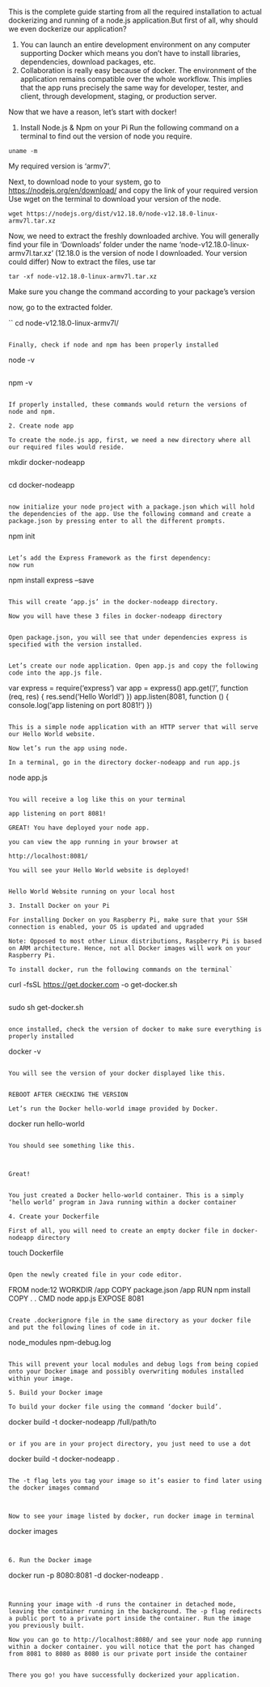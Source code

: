 This is the complete guide starting from all the required installation to actual dockerizing and running of a node.js application.But first of all, why should we even dockerize our application?

1. You can launch an entire development environment on any computer supporting Docker which means you don’t have to install libraries, dependencies, download packages, etc.
2. Collaboration is really easy because of docker. The environment of the application remains compatible over the whole workflow. This implies that the app runs precisely the same way for developer, tester, and client, through development, staging, or production server.

Now that we have a reason, let’s start with docker!

1. Install Node.js & Npm on your Pi
Run the following command on a terminal to find out the version of node you require.

```
uname -m
```

My required version is ‘armv7’.

Next, to download node to your system,
go to https://nodejs.org/en/download/ and copy the link of your required version
Use wget on the terminal to download your version of the node.

```
wget https://nodejs.org/dist/v12.18.0/node-v12.18.0-linux-armv7l.tar.xz
```

Now, we need to extract the freshly downloaded archive. You will generally find your file in ‘Downloads’ folder under the name ‘node-v12.18.0-linux-armv7l.tar.xz’ (12.18.0 is the version of node I downloaded. Your version could differ)
Now to extract the files, use tar

```
tar -xf node-v12.18.0-linux-armv7l.tar.xz
```

Make sure you change the command according to your package’s version

now, go to the extracted folder.

``
cd node-v12.18.0-linux-armv7l/
```

Finally, check if node and npm has been properly installed

```
node -v
```

```
npm -v
```

If properly installed, these commands would return the versions of node and npm.

2. Create node app

To create the node.js app, first, we need a new directory where all our required files would reside.

```
mkdir docker-nodeapp
```

```
cd docker-nodeapp
```

now initialize your node project with a package.json which will hold the dependencies of the app. Use the following command and create a package.json by pressing enter to all the different prompts.

```
npm init
```

Let’s add the Express Framework as the first dependency:
now run

```
npm install express –save
```

This will create ‘app.js’ in the docker-nodeapp directory.

Now you will have these 3 files in docker-nodeapp directory


Open package.json, you will see that under dependencies express is specified with the version installed.


Let’s create our node application. Open app.js and copy the following code into the app.js file.

```
var express = require(‘express’) var app = express() app.get(‘/’, function (req, res) { res.send(‘Hello World!’) }) app.listen(8081, function () { console.log(‘app listening on port 8081!’) })
```

This is a simple node application with an HTTP server that will serve our Hello World website.

Now let’s run the app using node.

In a terminal, go in the directory docker-nodeapp and run app.js

```
node app.js
```

You will receive a log like this on your terminal

app listening on port 8081!

GREAT! You have deployed your node app.

you can view the app running in your browser at

http://localhost:8081/

You will see your Hello World website is deployed!


Hello World Website running on your local host

3. Install Docker on your Pi

For installing Docker on you Raspberry Pi, make sure that your SSH connection is enabled, your OS is updated and upgraded

Note: Opposed to most other Linux distributions, Raspberry Pi is based on ARM architecture. Hence, not all Docker images will work on your Raspberry Pi.

To install docker, run the following commands on the terminal`

```
curl -fsSL https://get.docker.com -o get-docker.sh
```
```
sudo sh get-docker.sh
```

once installed, check the version of docker to make sure everything is properly installed

```
docker -v
```

You will see the version of your docker displayed like this.


REBOOT AFTER CHECKING THE VERSION

Let’s run the Docker hello-world image provided by Docker.

```
docker run hello-world
```

You should see something like this.



Great!


You just created a Docker hello-world container. This is a simply ‘hello world’ program in Java running within a docker container

4. Create your Dockerfile

First of all, you will need to create an empty docker file in docker-nodeapp directory

```
touch Dockerfile
```

Open the newly created file in your code editor.

```
FROM node:12
WORKDIR /app
COPY package.json /app
RUN npm install
COPY . .
CMD node app.js
EXPOSE 8081
```

Create .dockerignore file in the same directory as your docker file and put the following lines of code in it.

```
node_modules npm-debug.log
```

This will prevent your local modules and debug logs from being copied onto your Docker image and possibly overwriting modules installed within your image.

5. Build your Docker image

To build your docker file using the command ‘docker build’.

```
docker build -t docker-nodeapp /full/path/to
```

or if you are in your project directory, you just need to use a dot

```
docker build -t docker-nodeapp .
```

The -t flag lets you tag your image so it’s easier to find later using the docker images command



Now to see your image listed by docker, run docker image in terminal

```
docker images
```


6. Run the Docker image

```
docker run -p 8080:8081 -d docker-nodeapp .
```


Running your image with -d runs the container in detached mode, leaving the container running in the background. The -p flag redirects a public port to a private port inside the container. Run the image you previously built.

Now you can go to http://localhost:8080/ and see your node app running within a docker container. you will notice that the port has changed from 8081 to 8080 as 8080 is our private port inside the container


There you go! you have successfully dockerized your application.
